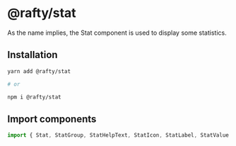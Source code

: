 # @rafty/stat

As the name implies, the Stat component is used to display some statistics.

## Installation

```sh
yarn add @rafty/stat

# or

npm i @rafty/stat
```

## Import components

```jsx
import { Stat, StatGroup, StatHelpText, StatIcon, StatLabel, StatValue } from "@rafty/stat";
```
